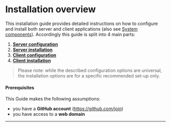 # Installation overview

This installation guide provides detailed instructions on how to configure and install both server and client applications (also see [System components](/components.md)). Accordingly this guide is split into 4 main parts:

1. **[Server configuration](server-config/server-config.md)**
2. **[Server installation](server-installation/server-installation.md)**
3. **[Client configuration](client-config/client-config.md)**
4. **[Client installation](client-installation/client-installation.md)**

> Please note: while the described configuration options are universal, the installation options are for a specific recommended set-up only.

#### Prerequisites

This Guide makes the following assumptions:
- you have a **GitHub account** (https://github.com/join)
- you have access to a **web domain**

---
